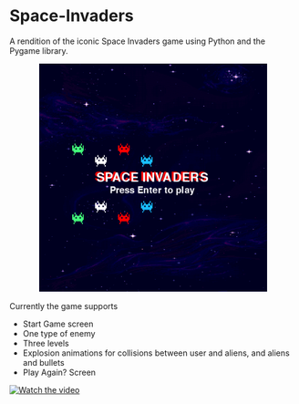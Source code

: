 # Space-Invaders
A rendition of the iconic Space Invaders game using Python and the Pygame library.

<p align="center">
  <img width="400" height="400" src="game_images/start_game_screen.png">
</p>

Currently the game supports
- Start Game screen
- One type of enemy
- Three levels
- Explosion animations for collisions between user and aliens, and aliens and bullets
- Play Again? Screen

[![Watch the video](https://img.youtu.be/LxAwMLrcK4U/maxresdefault.jpg)](https://youtu.be/LxAwMLrcK4U)